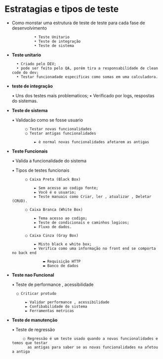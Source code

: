 # Estratagias e tipos de teste

* Como monstar uma estrutura de teste de teste para cada fase de desenvolvimento

                • Teste Unitario
                • Teste de integração
                • Teste de sistema


* **Teste unitario**

        • Criado pelo DEV;
        • pode ser feito pelo QA, porém tira a responsabilidade de clean code do dev;
        • Testar funcionadade especificas como somas em uma calculadora.

* **teste de integração**

    • Uns dos testes mais problematicos;
    • Verificado por logs, respostas do sistemas.
    

* **Teste de sistema**

    • Validacão como se fosse usuario

            ○ Testar novas funcionalidades
            ○ Testar antigas funcionalidades

                ► è normal novas funcionalidades afetarem as antigas

                             
* **Teste Funcionais**
                    

    • Valida a funcionalidade do sistema

    • Tipos de testes funcionais

            ○ Caixa Preta (Black Box) 

                ► Sem acesso ao codigo fonte;
                ► Você é o usuario;
                ► Teste manuais como Criar, ler , atualizar , Deletar (CRUD).

            ○ Caixa Branca (White Box)

                ► Tema acesso ao codigo;
                ► Teste de condicionais e caminhos logicos;
                ► Fluxo de dados.

            ○ Caixa Cinza (Gray Box)

                ► Misto black e white box;
                ► Verifica como uma informação no front end se comporta no back end

                    ▬ Requisição HTTP
                    ▬ Banco de dados

* **Teste nao Funcional**

    • Teste de performance , acessibilidade

        ○ Criticar protudo

            ► Validar performance , acessibilidade
            ► Confibabilidade do sistema
            ► Ferramentas metricas

 * **Teste de manutenção**   

    • Teste de regressão 

            ○ Regressão é um teste usado quando a novas funcionalidades e temos que testar
              as antigas para saber se as novas funcionalidades na afetou a antiga

            


